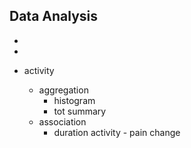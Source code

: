 ## Data Analysis

-

-

- activity
  - aggregation
    - histogram
    - tot summary
  - association
    - duration activity - pain change
